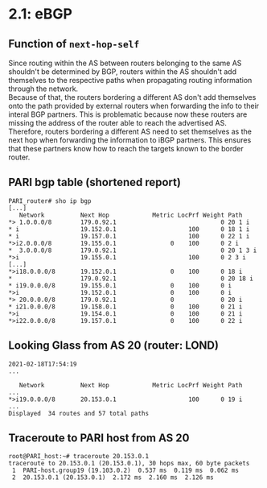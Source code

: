 # 2.1: eBGP
## Function of `next-hop-self`
Since routing within the AS between routers belonging to the same AS shouldn't be determined by BGP, routers within the AS shouldn't add themselves to the respective paths when propagating routing information through the network.  
Because of that, the routers bordering a different AS don't add themselves onto the path provided by external routers when forwarding the info to their interal BGP partners. This is problematic because now these routers are missing the address of the router able to reach the advertised AS. Therefore, routers bordering a different AS need to set themselves as the next hop when forwarding the information to iBGP partners. This ensures that these partners know how to reach the targets known to the border router.

## PARI bgp table (shortened report)
``` console
PARI_router# sho ip bgp
[...]
   Network          Next Hop            Metric LocPrf Weight Path
*> 1.0.0.0/8        179.0.92.1                             0 20 1 i
* i                 19.152.0.1                    100      0 18 1 i
* i                 19.157.0.1                    100      0 22 1 i
*>i2.0.0.0/8        19.155.0.1               0    100      0 2 i
*  3.0.0.0/8        179.0.92.1                             0 20 1 3 i
*>i                 19.155.0.1                    100      0 2 3 i
[...]
*>i18.0.0.0/8       19.152.0.1               0    100      0 18 i
*                   179.0.92.1                             0 20 18 i
* i19.0.0.0/8       19.155.0.1               0    100      0 i
*>i                 19.152.0.1               0    100      0 i
*> 20.0.0.0/8       179.0.92.1               0             0 20 i
* i21.0.0.0/8       19.158.0.1               0    100      0 21 i
*>i                 19.154.0.1               0    100      0 21 i
*>i22.0.0.0/8       19.157.0.1               0    100      0 22 i
``` 

## Looking Glass from AS 20 (router: LOND)
``` console
2021-02-18T17:54:19
...

   Network          Next Hop            Metric LocPrf Weight Path
...
*>i19.0.0.0/8       20.153.0.1                    100      0 19 i
...
Displayed  34 routes and 57 total paths
```

## Traceroute to PARI host from AS 20
``` console
root@PARI_host:~# traceroute 20.153.0.1
traceroute to 20.153.0.1 (20.153.0.1), 30 hops max, 60 byte packets
 1  PARI-host.group19 (19.103.0.2)  0.537 ms  0.119 ms  0.062 ms
 2  20.153.0.1 (20.153.0.1)  2.172 ms  2.160 ms  2.126 ms
```